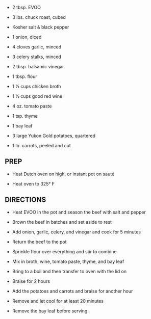 - 2 tbsp. EVOO

- 3 lbs. chuck roast, cubed

- Kosher salt & black pepper

- 1 onion, diced

- 4 cloves garlic, minced

- 3 celery stalks, minced

- 2 tbsp. balsamic vinegar

- 1 tbsp. flour

- 1 ½ cups chicken broth

- 1 ½ cups good red wine

- 4 oz. tomato paste

- 1 tsp. thyme

- 1 bay leaf

- 3 large Yukon Gold potatoes, quartered

- 1 lb. carrots, peeled and cut

## PREP

- Heat Dutch oven on high, or instant pot on sauté

- Heat oven to 325° F

## DIRECTIONS

- Heat EVOO in the pot and season the beef with salt and pepper

- Brown the beef in batches and set aside to rest

- Add onion, garlic, celery, and vinegar and cook for 5 minutes

- Return the beef to the pot

- Sprinkle flour over everything and stir to combine

- Mix in broth, wine, tomato paste, thyme, and bay leaf

- Bring to a boil and then transfer to oven with the lid on

- Braise for 2 hours

- Add the potatoes and carrots and braise for another hour

- Remove and let cool for at least 20 minutes

- Remove the bay leaf before serving
